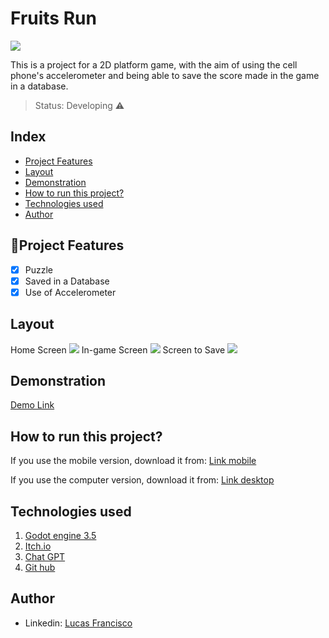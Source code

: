 # Fruits Run
<img src="https://i.im.ge/2023/05/29/h9DLDG.FruitsRun.png"/>

This is a project for a 2D platform game, with the aim of using the cell phone's accelerometer and being able to save the score made in the game in a database.

> Status: Developing ⚠️

## Index
- <a href="#Project Features">Project Features</a>
- <a href="#layout">Layout</a>
- <a href="#Demonstration">Demonstration</a>
- <a href="#How to run this project?">How to run this project?</a>
- <a href="#Technologies used">Technologies used</a>
- <a href="#Author">Author</a>

## 📱Project Features

- [x] Puzzle
- [x] Saved in a Database
- [x] Use of Accelerometer

## Layout
Home Screen
<img src="https://i.im.ge/2023/05/29/h9LRv1.telainicial.png"/>
In-game Screen
<img src="https://i.im.ge/2023/05/29/h9IfYK.telaingame.png"/>
Screen to Save
<img src="https://i.im.ge/2023/05/29/h9ICUc.teladesave.png"/>

## Demonstration
[Demo Link](https://reinody.itch.io/fruitsrun)

## How to run this project?
If you use the mobile version, download it from:
[Link mobile](https://www.4shared.com/s/f5V0gwrYpku)

If you use the computer version, download it from:
[Link desktop](https://www.4shared.com/s/fb1R48UEPjq)

## Technologies used
1. [Godot engine 3.5](https://godotengine.org/download/3.x/windows/)
2. [Itch.io](https://itch.io/)
3. [Chat GPT](https://openai.com/blog/chatgpt)
4. [Git hub](https://github.com/)

## Author

- Linkedin: [Lucas Francisco](https://www.linkedin.com/in/lucas-francisco-chacon/)
